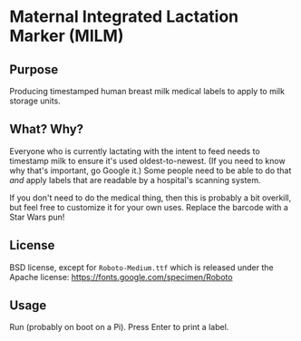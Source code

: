 # Maternal Integrated Lactation Marker (MILM)

## Purpose

Producing timestamped human breast milk medical labels to apply to milk storage units.

## What? Why?

Everyone who is currently lactating with the intent to feed needs to timestamp milk to ensure it's used oldest-to-newest. (If you need to know why that's important, go Google it.) Some people need to be able to do that *and* apply labels that are readable by a hospital's scanning system.

If you don't need to do the medical thing, then this is probably a bit overkill, but feel free to customize it for your own uses. Replace the barcode with a Star Wars pun!

## License

BSD license, except for `Roboto-Medium.ttf` which is released under the Apache license: <https://fonts.google.com/specimen/Roboto>

## Usage

Run (probably on boot on a Pi). Press Enter to print a label.
